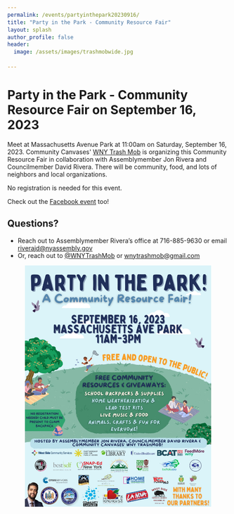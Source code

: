 ```yaml
---
permalink: /events/partyinthepark20230916/
title: "Party in the Park - Community Resource Fair"
layout: splash
author_profile: false
header:
  image: /assets/images/trashmobwide.jpg

---
```


# Party in the Park - Community Resource Fair on September 16, 2023

Meet at Massachusetts Avenue Park at 11:00am on Saturday, September 16, 2023.
Community Canvases' [WNY Trash Mob](http://instagram.com/wnytrashmob/)
is organizing this Community Resource Fair in collaboration with
Assemblymember Jon Rivera and Councilmember David Rivera. There will be
community, food, and lots of neighbors and local organizations.

No registration is needed for this event.

Check out the [Facebook event](https://www.facebook.com/events/852205296118176) too!

## Questions?
- Reach out to Assemblymember Rivera’s office at 716-885-9630
or email riverajd@nyassembly.gov
- Or, reach out to [@WNYTrashMob](https://www.instagram.com/wnytrashmob/)
or [wnytrashmob@gmail.com](mailto:wnytrashmob@gmail.com)

<figure style="max-width: 900px" class="align-center">
  <img src="/assets/images/events/partyinthepark20230916_flyer.jpg"
   alt="Cleanup Poster">
</figure> 

